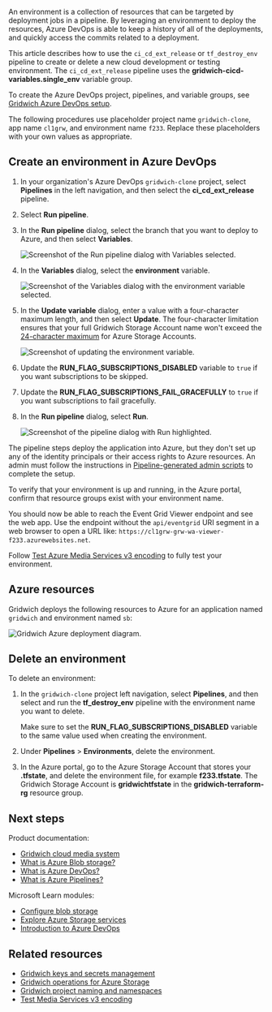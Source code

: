 
An environment is a collection of resources that can be targeted by deployment jobs in a pipeline. By leveraging an environment to deploy the resources, Azure DevOps is able to keep a history of all of the deployments, and quickly access the commits related to a deployment.

This article describes how to use the `ci_cd_ext_release` or `tf_destroy_env` pipeline to create or delete a new cloud development or testing environment. The `ci_cd_ext_release` pipeline uses the **gridwich-cicd-variables.single_env** variable group.

To create the Azure DevOps project, pipelines, and variable groups, see [Gridwich Azure DevOps setup](set-up-azure-devops.yml).

The following procedures use placeholder project name `gridwich-clone`, app name `cl1grw`, and environment name `f233`. Replace these placeholders with your own values as appropriate.

## Create an environment in Azure DevOps

1. In your organization's Azure DevOps `gridwich-clone` project, select **Pipelines** in the left navigation, and then select the **ci_cd_ext_release** pipeline.

1. Select **Run pipeline**.

1. In the **Run pipeline** dialog, select the branch that you want to deploy to Azure, and then select **Variables**.

   ![Screenshot of the Run pipeline dialog with Variables selected.](media/run-pipeline-dialog.png)

1. In the **Variables** dialog, select the **environment** variable.

   ![Screenshot of the Variables dialog with the environment variable selected.](media/select-variables.png)

1. In the **Update variable** dialog, enter a value with a four-character maximum length, and then select **Update**. The four-character limitation ensures that your full Gridwich Storage Account name won't exceed the [24-character maximum](/azure/storage/common/storage-account-overview#naming-storage-accounts) for Azure Storage Accounts.

   ![Screenshot of updating the environment variable.](media/update-variable.png)

1. Update the **RUN_FLAG_SUBSCRIPTIONS_DISABLED** variable to `true` if you want subscriptions to be skipped.

1. Update the **RUN_FLAG_SUBSCRIPTIONS_FAIL_GRACEFULLY** to `true` if you want subscriptions to fail gracefully.

1. In the **Run pipeline** dialog, select **Run**.

   ![Screenshot of the pipeline dialog with Run highlighted.](media/run-pipeline.png)

The pipeline steps deploy the application into Azure, but they don't set up any of the identity principals or their access rights to Azure resources. An admin must follow the instructions in [Pipeline-generated admin scripts](run-admin-scripts.yml) to complete the setup.

To verify that your environment is up and running, in the Azure portal, confirm that resource groups exist with your environment name.

You should now be able to reach the Event Grid Viewer endpoint and see the web app. Use the endpoint without the `api/eventgrid` URI segment in a web browser to open a URL like: `https://cl1grw-grw-wa-viewer-f233.azurewebsites.net`.

Follow [Test Azure Media Services v3 encoding](test-encoding.yml) to fully test your environment.

## Azure resources

Gridwich deploys the following resources to Azure for an application named `gridwich` and environment named `sb`:

![Gridwich Azure deployment diagram.](media/gridwich-deployment.png)

## Delete an environment

To delete an environment:

1. In the `gridwich-clone` project left navigation, select **Pipelines**, and then select and run the **tf_destroy_env** pipeline with the environment name you want to delete.

   Make sure to set the **RUN_FLAG_SUBSCRIPTIONS_DISABLED** variable to the same value used when creating the environment.

1. Under **Pipelines** > **Environments**, delete the environment.

1. In the Azure portal, go to the Azure Storage Account that stores your **.tfstate**, and delete the environment file, for example **f233.tfstate**. The Gridwich Storage Account is **gridwichtfstate** in the **gridwich-terraform-rg** resource group.

## Next steps

Product documentation:

- [Gridwich cloud media system](gridwich-architecture.yml)
- [What is Azure Blob storage?](/azure/storage/blobs/storage-blobs-overview)
- [What is Azure DevOps?](/azure/devops/user-guide/what-is-azure-devops)
- [What is Azure Pipelines?](/azure/devops/pipelines/get-started/what-is-azure-pipelines)

Microsoft Learn modules:

- [Configure blob storage](/training/modules/configure-blob-storage)
- [Explore Azure Storage services](/training/modules/azure-storage-fundamentals)
- [Introduction to Azure DevOps](/training/modules/get-started-with-devops)

## Related resources

- [Gridwich keys and secrets management](maintain-keys.yml)
- [Gridwich operations for Azure Storage](gridwich-storage-service.yml)
- [Gridwich project naming and namespaces](gridwich-project-names.yml)
- [Test Media Services v3 encoding](test-encoding.yml)
